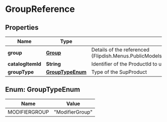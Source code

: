 
# GroupReference

## Properties
Name | Type | Description | Notes
------------ | ------------- | ------------- | -------------
**group** | [**Group**](Group.md) | Details of the referenced {Flipdish.Menus.PublicModels.V1.Catalog.Products.GroupReference.Group} |  [optional]
**catalogItemId** | **String** | Identifier of the ProductId to use as SubProduct | 
**groupType** | [**GroupTypeEnum**](#GroupTypeEnum) | Type of the SupProduct | 


<a name="GroupTypeEnum"></a>
## Enum: GroupTypeEnum
Name | Value
---- | -----
MODIFIERGROUP | &quot;ModifierGroup&quot;



